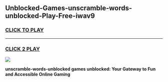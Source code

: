 
## Unblocked-Games-unscramble-words-unblocked-Play-Free-iwav9
<h3>
<a href="https://premium76.site?title=unscramble-words-unblocked&ref=19M">CLICK TO PLAY</a></h3>
<hr>

<h3>
<a href="https://premium76.site?title=unscramble-words-unblocked&ref=19M">CLICK 2 PLAY</a>
  
</h3>

<a href="https://premium76.site?title=unscramble-words-unblocked&ref=19M"><img src="https://clearcache.store/games.png"></a>


**unscramble-words-unblocked games unblocked: Your Gateway to Fun and Accessible Online Gaming**
